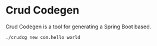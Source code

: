 # Crud Codegen
Crud Codegen is a tool for generating a Spring Boot based.

```$bash
./crudcg new com.hello world
```
